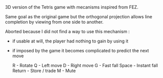 3D version of the Tetris game with mecanisms inspired from FEZ.

Same goal as the original game but the orthogonal projection allows line completion by viewing from one side to another.

Aborted because I did not find a way to use this mechanism :
* if usable at will, the player had nothing to gain by using it
* if imposed by the game it becomes complicated to predict the next move



    R - Rotate
    Q - Left move
    D - Right move
    G - Fast fall
    Space - Instant fall
    Return - Store / trade
    M - Mute
